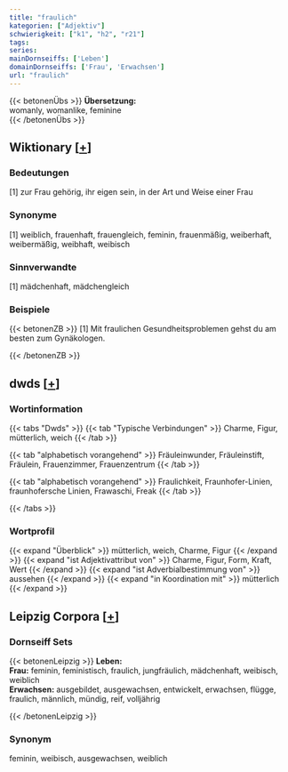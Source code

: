 ```yaml
---
title: "fraulich"
kategorien: ["Adjektiv"]
schwierigkeit: ["k1", "h2", "r21"]
tags:
series:
mainDornseiffs: ['Leben']
domainDornseiffs: ['Frau', 'Erwachsen']
url: "fraulich"
---
```


{{< betonenÜbs >}}
**Übersetzung:**  
womanly, womanlike, feminine  
{{< /betonenÜbs >}}

## Wiktionary [[+](https://de.wiktionary.org/wiki/fraulich)]

### Bedeutungen
[1] zur Frau gehörig, ihr eigen sein, in der Art und Weise einer Frau  

### Synonyme
[1] weiblich, frauenhaft, frauengleich, feminin, frauenmäßig, weiberhaft, weibermäßig, weibhaft, weibisch  

### Sinnverwandte
[1] mädchenhaft, mädchengleich  

### Beispiele
{{< betonenZB >}}
[1] Mit fraulichen Gesundheitsproblemen gehst du am besten zum Gynäkologen.  

{{< /betonenZB >}}


## dwds [[+](https://www.dwds.de/wb/fraulich)]

### Wortinformation
{{< tabs "Dwds" >}}
{{< tab "Typische Verbindungen" >}}
Charme, Figur, mütterlich, weich
{{< /tab >}}

{{< tab "alphabetisch vorangehend" >}}
Fräuleinwunder, Fräuleinstift, Fräulein, Frauenzimmer, Frauenzentrum
{{< /tab >}}

{{< tab "alphabetisch vorangehend" >}}
Fraulichkeit, Fraunhofer-Linien, fraunhofersche Linien, Frawaschi, Freak
{{< /tab >}}

{{< /tabs >}}

### Wortprofil
{{< expand "Überblick" >}} mütterlich, weich, Charme, Figur {{< /expand >}}
{{< expand "ist Adjektivattribut von" >}} Charme, Figur, Form, Kraft, Wert {{< /expand >}}
{{< expand "ist Adverbialbestimmung von" >}} aussehen {{< /expand >}}
{{< expand "in Koordination mit" >}} mütterlich {{< /expand >}}

## Leipzig Corpora [[+](https://corpora.uni-leipzig.de/en/res?word=fraulich&corpusId=deu_newscrawl-public_2018)]

### Dornseiff Sets
{{< betonenLeipzig >}}
**Leben:**  
**Frau:** feminin, feministisch, fraulich, jungfräulich, mädchenhaft, weibisch, weiblich  
**Erwachsen:** ausgebildet, ausgewachsen, entwickelt, erwachsen, flügge, fraulich, männlich, mündig, reif, volljährig  

{{< /betonenLeipzig >}}

### Synonym
feminin, weibisch, ausgewachsen, weiblich

